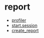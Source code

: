 # report



+ [profiler](report/profiler.1) 
+ [start.session](report/start.session.1) 
+ [create_report](report/create_report.1) 
